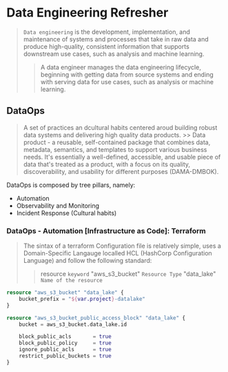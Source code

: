 # Data Engineering Refresher

> ``Data engineering`` is the development, implementation, and maintenance of systems and processes that take in raw data and produce high-quality, consistent information that supports downstream use cases, such as analysis and machine learning.
>> A data engineer manages the data engineering lifecycle, beginning with getting data from source systems and ending with serving data for use cases, such as analysis or machine learning.



## DataOps
> A set of practices an dcultural habits centered aroud building robust data systems and delivering high quality data products.
    >> Data product - a reusable, self-contained package that combines data, metadata, semantics, and templates to support various business needs. It's essentially a well-defined, accessible, and usable piece of data that's treated as a product, with a focus on its quality, discoverability, and usability for different purposes (DAMA-DMBOK).

DataOps is composed by tree pillars, namely:

* Automation
* Observability and Monitoring
* Incident Response (Cultural habits)


### DataOps - Automation [Infrastructure as Code]: Terraform

> The sintax of a terraform Configuration file is relatively simple, uses a Domain-Specific Langauge localled HCL (HashCorp Configuration Language) and follow the following standard:
>> resource ``keyword`` "aws_s3_bucket" ``Resource Type`` "data_lake" ``Name of the resource``


```terraform
resource "aws_s3_bucket" "data_lake" {
    bucket_prefix = "${var.project}-datalake"
}

resource "aws_s3_bucket_public_access_block" "data_lake" {
    bucket = aws_s3_bucket.data_lake.id

    block_public_acls       = true
    block_public_policy     = true
    ignore_public_acls      = true
    restrict_public_buckets = true
}

```


